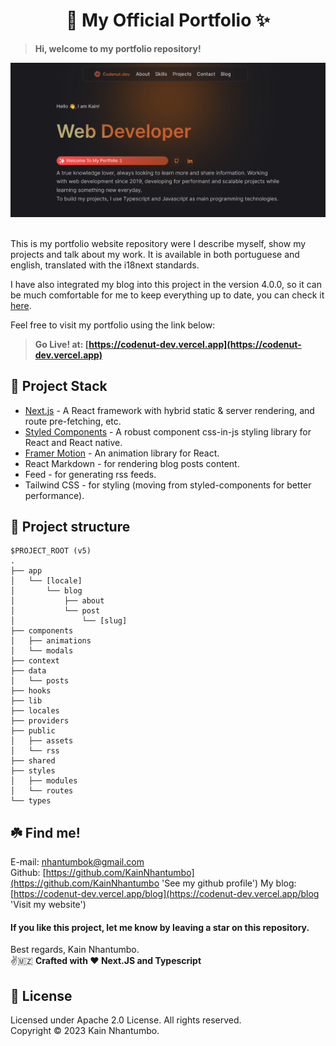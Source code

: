 <h1 align="center">🌟 My Official Portfolio ✨</h1>

> **Hi, welcome to my portfolio repository!**

<div align='center'>
<img src='./public/assets/demo.png' alt="portfolio demo image"/>
</div>

<br/>

This is my portfolio website repository were I describe myself, show my projects and talk about my work. It is available in both portuguese and english, translated with the i18next standards.

I have also integrated my blog into this project in the version 4.0.0, so it can be much comfortable for me to keep everything up to date, you can check it [here](https://codenut-dev.vercel.app/blog).

Feel free to visit my portfolio using the link below:

> **Go Live! at: [https://codenut-dev.vercel.app](https://codenut-dev.vercel.app)**

## 🐾 Project Stack

- [Next.js](https://nextjs.org/) - A React framework with hybrid static & server rendering, and route pre-fetching, etc.
- [Styled Components](https://styled-components.com/) - A robust component css-in-js styling library for React and React native.
- [Framer Motion](https://www.framer.com/motion/) - An animation library for React.
- React Markdown - for rendering blog posts content.
- Feed - for generating rss feeds.
- Tailwind CSS - for styling (moving from styled-components for better performance).

## 🌳 Project structure

```
$PROJECT_ROOT (v5)
.
├── app
│   └── [locale]
│       └── blog
│           ├── about
│           └── post
│               └── [slug]
├── components
│   ├── animations
│   └── modals
├── context
├── data
│   └── posts
├── hooks
├── lib
├── locales
├── providers
├── public
│   ├── assets
│   └── rss
├── shared
├── styles
│   ├── modules
│   └── routes
└── types
```

## ☘️ Find me!

E-mail: [nhantumbok@gmail.com](nhantumbok@gmail.com 'Send an e-mail')\
Github: [https://github.com/KainNhantumbo](https://github.com/KainNhantumbo 'See my github profile')
My blog: [https://codenut-dev.vercel.app/blog](https://codenut-dev.vercel.app/blog 'Visit my website')

#### If you like this project, let me know by leaving a star on this repository.

Best regards, Kain Nhantumbo.\
✌️🇲🇿 **Crafted with ❤ Next.JS and Typescript**

## 📜 License

Licensed under Apache 2.0 License. All rights reserved.\
Copyright &copy; 2023 Kain Nhantumbo.
